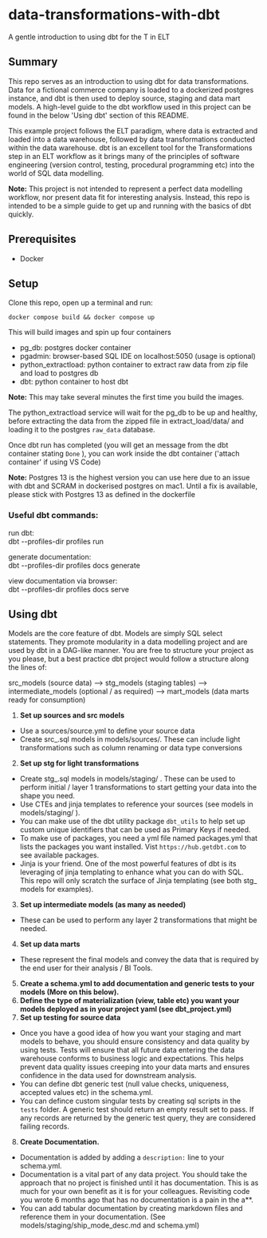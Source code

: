 # data-transformations-with-dbt
A gentle introduction to using dbt for the T in ELT

## Summary
This repo serves as an introduction to using dbt for data transformations. Data for a fictional commerce company is loaded to a dockerized postgres instance, and dbt is then used to deploy source, staging and data mart models. A high-level guide to the dbt workflow used in this project can be found in the below 'Using dbt' section of this README.  

This example project follows the ELT paradigm, where data is extracted and loaded into a data warehouse, followed by data transformations conducted within the data warehouse. dbt is an excellent tool for the Transformations step in an ELT workflow as it brings many of the principles of software engineering (version control, testing, procedural programming etc) into the world of SQL data modelling.

**Note:** This project is not intended to represent a perfect data modelling workflow, nor present data fit for interesting analysis. Instead, this repo is intended to be a simple guide to get up and running with the basics of dbt quickly.

## Prerequisites

 - Docker  

## Setup

Clone this repo, open up a terminal and run:

``` docker compose build && docker compose up ```

This will build images and spin up four containers

- pg_db: postgres docker container
- pgadmin: browser-based SQL IDE on localhost:5050 (usage is optional)
- python_extractload: python container to extract raw data from zip file and load to postgres db
- dbt: python container to host dbt

**Note:** This may take several minutes the first time you build the images.  

The python_extractload service will wait for the pg_db to be up and healthy, before extracting the data from the zipped file in extract_load/data/ and loading it to the postgres ```raw_data``` database.

Once dbt run has completed (you will get an message from the dbt container stating  ```Done``` ), you can work inside the dbt container ('attach container' if using VS Code)  

**Note:** Postgres 13 is the highest version you can use here due to an issue with dbt and SCRAM in dockerised postgres on mac1. Until a fix is available, please stick with Postgres 13 as defined in the dockerfile  



### Useful dbt commands: 
run dbt:  
dbt --profiles-dir profiles run  

generate documentation:  
dbt --profiles-dir profiles docs generate  

view documentation via browser:  
dbt --profiles-dir profiles docs serve  


## Using dbt

Models are the core feature of dbt. Models are simply SQL select statements. They promote modularity in a data modelling project and are used by dbt in a DAG-like manner. You are free to structure your project as you please, but a best practice dbt project would follow a structure along the lines of:  

src_models (source data) --> stg_models (staging tables) --> intermediate_models (optional / as required) --> mart_models (data marts ready for consumption)  


1. **Set up sources and src models**  
  - Use a sources/source.yml to define your source data  
  - Create src_.sql models in models/sources/. These can include light transformations such as column renaming or data type conversions  
2. **Set up stg for light transformations**  
  - Create stg_.sql models in models/staging/ . These can be used to perform initial / layer 1 transformations to start getting your data into the shape you need.  
  - Use CTEs and jinja templates to reference your sources (see models in models/staging/ ).  
  - You can make use of the dbt utility package ```dbt_utils``` to help set up custom unique identifiers that can be used as Primary Keys if needed.  
  - To make use of packages, you need a yml file named packages.yml that lists the packages you want installed. Vist ```https://hub.getdbt.com``` to see available packages.  
  - Jinja is your friend. One of the most powerful features of dbt is its leveraging of jinja templating to enhance what you can do with SQL. This repo will only scratch the  surface of Jinja templating (see both stg_ models for examples).  
3. **Set up intermediate models (as many as needed)**  
  - These can be used to perform any layer 2 transformations that might be needed.  
4. **Set up data marts**  
  - These represent the final models and convey the data that is required by the end user for their analysis / BI Tools.   
5. **Create a schema.yml to add documentation and generic tests to your models (More on this below).**  
6. **Define the type of materialization (view, table etc) you want your models deployed as in your project yaml (see dbt_project.yml)**  
7. **Set up testing for source data**  
  - Once you have a good idea of how you want your staging and mart models to behave, you should ensure consistency and data quality by using tests. Tests will ensure that all future data entering the data warehouse conforms to business logic and expectations. This helps prevent data quality issues creeping into your data marts and ensures confidence in the data used for downstream analysis.
  - You can define dbt generic test (null value checks, uniqueness, accepted values etc) in the schema.yml.
  - You can defince custom singular tests by creating sql scripts in the ```tests``` folder. A generic test should return an empty result set to pass. If any records are returned by the generic test query, they are considered failing records.  
8. **Create Documentation.**  
 - Documentation is added by adding a  ```description:``` line to your schema.yml.  
 - Documentation is a vital part of any data project. You should take the approach that no project is finished until it has documentation. This is as much for your own benefit as it is for your colleagues. Revisiting code you wrote 6 months ago that has no documentation is a pain in the a**.
 - You can add tabular documentation by creating markdown files and reference them in your documentation. (See models/staging/ship_mode_desc.md and schema.yml) 

